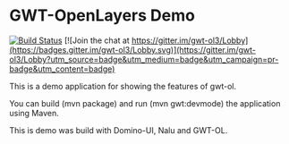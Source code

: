 # GWT-OpenLayers Demo

[![Build Status](https://travis-ci.org/TDesjardins/gwt-ol-demo.svg?branch=master)](https://travis-ci.org/TDesjardins/gwt-ol-demo)
[![Join the chat at https://gitter.im/gwt-ol3/Lobby](https://badges.gitter.im/gwt-ol3/Lobby.svg)](https://gitter.im/gwt-ol3/Lobby?utm_source=badge&utm_medium=badge&utm_campaign=pr-badge&utm_content=badge)

This is a demo application for showing the features of gwt-ol.

You can build (mvn package) and run (mvn gwt:devmode) the application using Maven.

This is demo was build with Domino-UI, Nalu and GWT-OL.

